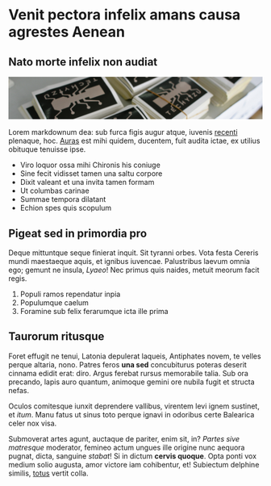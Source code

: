 # Venit pectora infelix amans causa agrestes Aenean

## Nato morte infelix non audiat

![hero image](/images/techyizu_header_bg.jpg)

Lorem markdownum dea: sub furca figis augur atque, iuvenis
[recenti](http://inmune.io/) plenaque, hoc.
[Auras](http://www.nepotum.io/matrumtamen) est mihi quidem, ducentem, fuit
audita ictae, ex utilius obituque tenuisse ipse.

- Viro loquor ossa mihi Chironis his coniuge
- Sine fecit vidisset tamen una saltu corpore
- Dixit valeant et una invita tamen formam
- Ut columbas carinae
- Summae tempora dilatant
- Echion spes quis scopulum

## Pigeat sed in primordia pro

Deque mittuntque seque finierat inquit. Sit tyranni orbes. Vota festa Cereris
mundi maestaeque aquis, et ignibus iuvencae. Palustribus laevum omnia ego;
gemunt ne insula, *Lyaeo*! Nec primus quis naides, metuit meorum facit regis.

1. Populi ramos rependatur inpia
2. Populumque caelum
3. Foramine sub felix ferarumque icta ille prima

## Taurorum ritusque

Foret effugit ne tenui, Latonia depulerat laqueis, Antiphates novem, te velles
perque altaria, nono. Patres feros **una sed** concubiturus poteras deserit
cinnama edidit erat: diro. Argus ferebat rursus memorabile talia. Sub ora
precando, lapis auro quantum, animoque gemini ore nubila fugit et structa nefas.

Oculos comitesque iunxit deprendere vallibus, virentem levi ignem sustinet, et
*itum*. Manu fatus ut sinus toto perque ignavi in odoribus certe Balearica celer
nox visa.

Submoverat artes agunt, auctaque de pariter, enim sit, in? *Partes sive
matresque* moderator, femineo actum ungues ille origine nunc aequora pugnat,
dicta, sanguine *stabat*! Si in dictum **cervis quoque**. Opta ponti vox medium
solio augusta, amor victore iam cohibentur, et! Subiectum delphine similis,
[totus](http://carica.net/) vertit colla.
